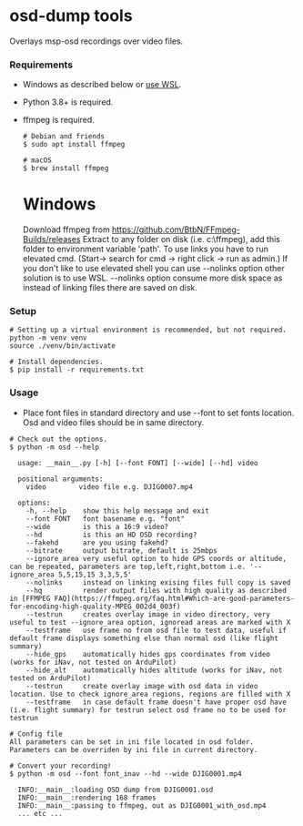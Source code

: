 # osd-dump tools

Overlays msp-osd recordings over video files.
### Requirements

- Windows as described below or [use WSL](https://learn.microsoft.com/en-us/windows/wsl/install).
- Python 3.8+ is required.
- ffmpeg is required.

  ```shell
  # Debian and friends
  $ sudo apt install ffmpeg

  # macOS
  $ brew install ffmpeg
  ```

  # Windows
  Download ffmpeg from https://github.com/BtbN/FFmpeg-Builds/releases
  Extract to any folder on disk (i.e. c:\ffmpeg), add this folder to environment variable 'path'. 
  To use links you have to run elevated cmd. (Start-> search for cmd -> right click -> run as admin.)
  If you don't like to use elevated shell you can use --nolinks option other solution is to use WSL.
  --nolinks option consume more disk space as instead of linking files there are saved on disk.
### Setup

```shell
# Setting up a virtual environment is recommended, but not required.
python -m venv venv
source ./venv/bin/activate

# Install dependencies.
$ pip install -r requirements.txt
```

### Usage

- Place font files in standard directory and use --font to set fonts location. Osd and video files should be in same directory.

```shell
# Check out the options.
$ python -m osd --help

  usage: __main__.py [-h] [--font FONT] [--wide] [--hd] video

  positional arguments:
    video        video file e.g. DJIG0007.mp4

  options:
    -h, --help    show this help message and exit
    --font FONT   font basename e.g. "font"
    --wide        is this a 16:9 video?
    --hd          is this an HD OSD recording?
    --fakehd      are you using fakehd?
    --bitrate     output bitrate, default is 25mbps
    --ignore_area very useful option to hide GPS coords or altitude, can be repeated, parameters are top,left,right,bottom i.e. '--ignore_area 5,5,15,15 3,3,5,5'
    --nolinks     instead on linking exising files full copy is saved
    --hq          render output files with high quality as described in [FFMPEG FAQ](https://ffmpeg.org/faq.html#Which-are-good-parameters-for-encoding-high-quality-MPEG_002d4_003f)
    --testrun     creates overlay image in video directory, very useful to test --ignore_area option, ignoread areas are marked with X
    --testframe   use frame no from osd file to test data, useful if default frame displays something else than normal osd (like flight summary)
    --hide_gps    automatically hides gps coordinates from video (works for iNav, not tested on ArduPilot)
    --hide_alt    automatically hides altitude (works for iNav, not tested on ArduPilot)
    --testrun     create overlay image with osd data in video location. Use to check ignore_area regions, regions are filled with X
    --testframe   in case default frame doesn't have proper osd have (i.e. flight summary) for testrun select osd frame no to be used for testrun

# Config file
All parameters can be set in ini file located in osd folder. Parameters can be overriden by ini file in current directory.

# Convert your recording!
$ python -m osd --font font_inav --hd --wide DJIG0001.mp4

  INFO:__main__:loading OSD dump from DJIG0001.osd
  INFO:__main__:rendering 168 frames
  INFO:__main__:passing to ffmpeg, out as DJIG0001_with_osd.mp4
  ... etc ...
```
